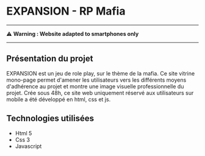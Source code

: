 # EXPANSION - RP Mafia

-----

⚠️ **Warning : Website adapted to smartphones only**

-----

## Présentation du projet

EXPANSION est un jeu de role play, sur le thème de la mafia. Ce site vitrine mono-page permet d'amener les utilisateurs vers les différents moyens d'adhérence au projet et montre une image visuelle professionnelle du projet. Crée sous 48h, ce site web uniquement réservé aux utilisateurs sur mobile a été développé en html, css et js.

## Technologies utilisées

- Html 5
- Css 3
- Javascript
